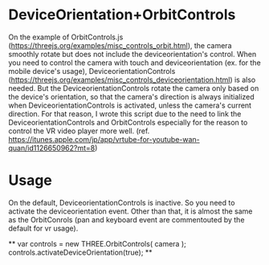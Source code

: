# DeviceOrientation+OrbitControls

On the example of OrbitControls.js (https://threejs.org/examples/misc_controls_orbit.html), the camera smoothly rotate but does not include the deviceorientation's control. When you need to control the camera with touch and deviceorientation (ex. for the mobile device's usage), DeviceorientationControls (https://threejs.org/examples/misc_controls_deviceorientation.html)
 is also needed. But the DeviceorientationControls rotate the camera only based on the device's orientation, so that the camera's direction is always initialized when DeviceorientationControls is activated, unless the camera's current direction.
 For that reason, I wrote this script due to the need to link the DeviceorientationControls and OrbitControls especially for the reason to control the VR video player more well. (ref. https://itunes.apple.com/jp/app/vrtube-for-youtube-wan-quan/id1126650962?mt=8) 
 
# Usage
On the default, DeviceorientationControls is inactive. So you need to activate the deviceorientation event. Other than that, it is almost the same as the OrbitConrols (pan and keyboard event are commentouted by the default for vr usage). 

**
var controls = new THREE.OrbitControls( camera );
controls.activateDeviceOrientation(true);
**
